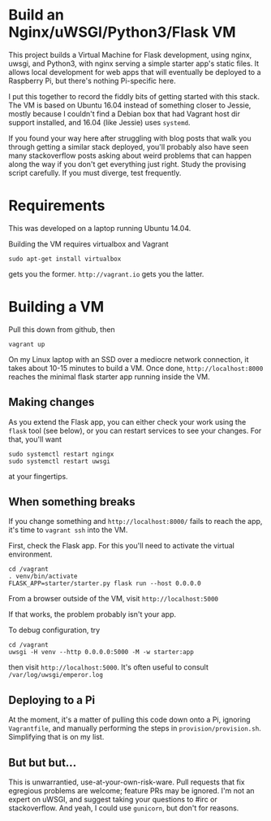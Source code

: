 # Build an Nginx/uWSGI/Python3/Flask VM

This project builds a Virtual Machine for Flask development, using nginx, uwsgi, and Python3, with nginx serving a simple starter app's static files. It allows local development for web apps that will eventually be deployed to a Raspberry Pi, but there's nothing Pi-specific here.

I put this together to record the fiddly bits of getting started with this stack. The VM is based on Ubuntu 16.04 instead of something closer to Jessie, mostly because I couldn't find a Debian box that had Vagrant host dir support installed, and 16.04 (like Jessie) uses `systemd`.

If you found your way here after struggling with blog posts that walk you through getting a similar stack deployed, you'll probably also have seen many stackoverflow posts asking about weird problems that can happen along the way if you don't get everything just right. Study the provising script carefully. If you must diverge, test frequently.

# Requirements

This was developed on a laptop running Ubuntu 14.04.

Building the VM requires virtualbox and Vagrant

    sudo apt-get install virtualbox

gets you the former. `http://vagrant.io` gets you the latter.

# Building a VM

Pull this down from github, then

    vagrant up

On my Linux laptop with an SSD over a mediocre network connection, it takes about 10-15 minutes to build a VM. Once done, `http://localhost:8000` reaches the minimal flask starter app running inside the VM.

## Making changes

As you extend the Flask app, you can either check your work using the `flask` tool (see below), or you can restart services to see your changes. For that, you'll want

    sudo systemctl restart ngingx
    sudo systemctl restart uwsgi

at your fingertips.

## When something breaks

If you change something and `http://localhost:8000/` fails to reach the app, it's time to `vagrant ssh` into the VM.

First, check the Flask app. For this you'll need to activate the virtual environment.

    cd /vagrant
    . venv/bin/activate
    FLASK_APP=starter/starter.py flask run --host 0.0.0.0

From a browser outside of the VM, visit `http://localhost:5000`

If that works, the problem probably isn't your app.

To debug configuration, try

    cd /vagrant
    uwsgi -H venv --http 0.0.0.0:5000 -M -w starter:app

then visit `http://localhost:5000`. It's often useful to consult `/var/log/uwsgi/emperor.log`

## Deploying to a Pi

At the moment, it's a matter of pulling this code down onto a Pi, ignoring `Vagrantfile`, and manually performing the steps in `provision/provision.sh`. Simplifying that is on my list.

## But but but...

This is unwarrantied, use-at-your-own-risk-ware. Pull requests that fix egregious problems are welcome; feature PRs may be ignored. I'm not an expert on uWSGI, and suggest taking your questions to #irc or stackoverflow. And yeah, I could use `gunicorn`, but don't for reasons.

